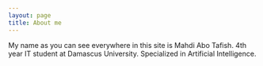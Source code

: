 ```yaml
---
layout: page
title: About me
---
```


My name as you can see everywhere in this site is Mahdi Abo Tafish. 4th year IT student at Damascus University.
Specialized in Artificial Intelligence.



